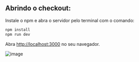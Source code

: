 

## Abrindo o checkout:

Instale o npm e abra o servidor pelo terminal com o comando:

```bash
npm install
npm run dev
```

Abra [http://localhost:3000](http://localhost:3000) no seu navegador.


![image](https://github.com/ggiordani95/checkout-nextjs/assets/94162641/b387a698-65c3-40fb-8e2c-fca335941d03)

